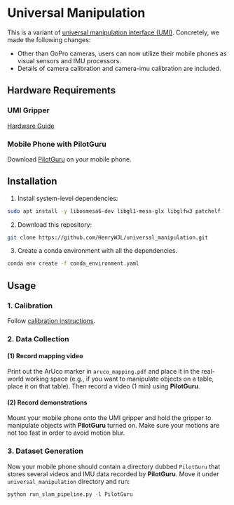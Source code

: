 # Universal Manipulation
This is a variant of [universal manipulation interface (UMI)](https://github.com/real-stanford/universal_manipulation_interface). Concretely, we made the following changes: 
- Other than GoPro cameras, users can now utilize their mobile phones as visual sensors and IMU processors.
- Details of camera calibration and camera-imu calibration are included.

## Hardware Requirements
### UMI Gripper
[Hardware Guide](https://docs.google.com/document/d/1TPYwV9sNVPAi0ZlAupDMkXZ4CA1hsZx7YDMSmcEy6EU/edit#heading=h.5k5vwx2iqjqg)

### Mobile Phone with PilotGuru
Download [PilotGuru](https://play.google.com/store/apps/details?id=ru.pilotguru.recorder&gl=DE) on your mobile phone.

## Installation
1. Install system-level dependencies:
```bash
sudo apt install -y libosmesa6-dev libgl1-mesa-glx libglfw3 patchelf
```
2. Download this repository:
```bash
git clone https://github.com/HenryWJL/universal_manipulation.git
```
3. Create a conda environment with all the dependencies.
```bash
conda env create -f conda_environment.yaml
```

## Usage
### 1. Calibration 
Follow [calibration instructions](https://github.com/HenryWJL/universal_manipulation/tree/main/calibration). 

### 2. Data Collection
#### (1) Record mapping video
Print out the ArUco marker in `aruco_mapping.pdf` and place it in the real-world working space (e.g., if you want to manipulate objects on a table, place it on that table). Then record a video (1 min) using **PilotGuru**.

#### (2) Record demonstrations
Mount your mobile phone onto the UMI gripper and hold the gripper to manipulate objects with **PilotGuru** turned on. Make sure your motions are not too fast in order to avoid motion blur.

### 3. Dataset Generation
Now your mobile phone should contain a directory dubbed `PilotGuru` that stores several videos and IMU data recorded by **PilotGuru**. Move it under `universal_manipulation` directory and run:
```python
python run_slam_pipeline.py -l PilotGuru
```
